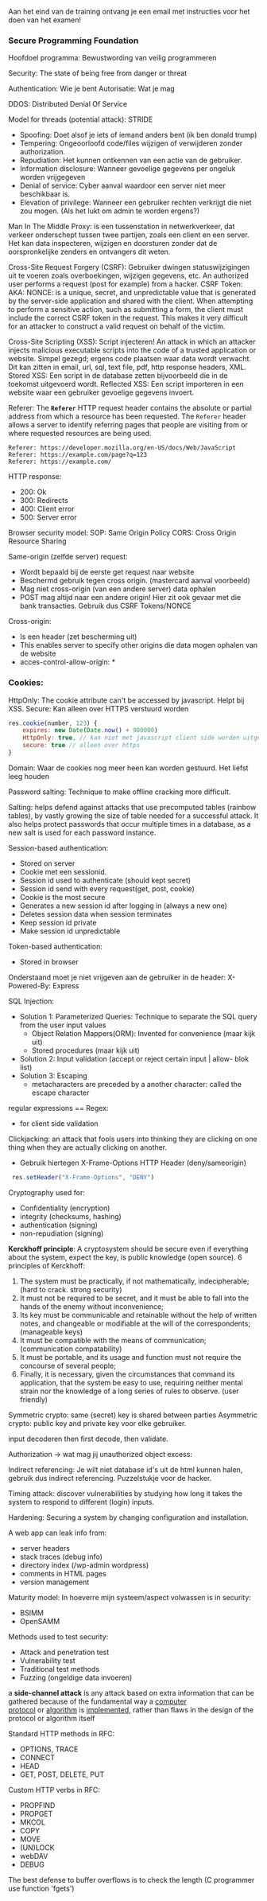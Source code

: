 Aan het eind van de training ontvang je een email met instructies voor het doen van het examen!
### Secure Programming Foundation
Hoofdoel programma: Bewustwording van veilig programmeren

Security: The state of being free from danger or threat

Authentication: Wie je bent
Autorisatie: Wat je mag

DDOS: Distributed Denial Of Service

Model for threads (potential attack): STRIDE
- Spoofing: Doet alsof je iets of iemand anders bent (ik ben donald trump)
- Tempering: Ongeoorloofd code/files wijzigen of verwijderen zonder authorization.
- Repudiation: Het kunnen ontkennen van een actie van de gebruiker.
- Information disclosure: Wanneer gevoelige gegevens per ongeluk worden vrijgegeven  
- Denial of service: Cyber aanval waardoor een server niet meer beschikbaar is.
- Elevation of privilege: Wanneer een gebruiker rechten verkrijgt die niet zou mogen. (Als het lukt om admin te worden ergens?)

Man In The Middle Proxy: is een tussenstation in netwerkverkeer, dat verkeer onderschept tussen twee partijen, zoals een client en een server. Het kan data inspecteren, wijzigen en doorsturen zonder dat de oorspronkelijke zenders en ontvangers dit weten.

Cross-Site Request Forgery (CSRF): Gebruiker dwingen statuswijzigingen uit te voeren zoals overboekingen, wijzigen gegevens, etc. An authorized user performs a request (post for example) from a hacker.
CSRF Token: AKA: NONCE: is a unique, secret, and unpredictable value that is generated by the server-side application and shared with the client. When attempting to perform a sensitive action, such as submitting a form, the client must include the correct CSRF token in the request. This makes it very difficult for an attacker to construct a valid request on behalf of the victim.

Cross-Site Scripting (XSS): Script injecteren! An attack in which an attacker injects malicious executable scripts into the code of a trusted application or website. Simpel gezegd; ergens code plaatsen waar data wordt verwacht.
Dit kan zitten in email, url, sql, text file, pdf, http response headers, XML. 
Stored XSS: Een script in de database zetten bijvoorbeeld die in de toekomst uitgevoerd wordt.
Reflected XSS: Een script importeren in een website waar een gebruiker gevoelige gegevens invoert.

Referer: The **`Referer`** HTTP request header contains the absolute or partial address from which a resource has been requested. The `Referer` header allows a server to identify referring pages that people are visiting from or where requested resources are being used.
```HTTP
Referer: https://developer.mozilla.org/en-US/docs/Web/JavaScript
Referer: https://example.com/page?q=123
Referer: https://example.com/
```

HTTP response:
- 200: Ok
- 300: Redirects
- 400: Client error
- 500: Server error

Browser security model:
SOP: Same Origin Policy 
CORS: Cross Origin Resource Sharing

Same-origin (zelfde server) request: 
- Wordt bepaald bij de eerste get request naar website
- Beschermd gebruik tegen cross origin. (mastercard aanval voorbeeld)
- Mag niet cross-origin (van een andere server) data ophalen
- POST mag altijd naar een andere origin! Hier zit ook gevaar met die bank transacties. Gebruik dus CSRF Tokens/NONCE

Cross-origin:
- Is een header (zet bescherming uit)
- This enables server to specify other origins die data mogen ophalen van de website
- acces-control-allow-origin: *
### Cookies:
HttpOnly: The cookie attribute can't be accessed by javascript. Helpt bij XSS.
Secure: Kan alleen over HTTPS verstuurd worden
```js
res.cookie(number, 123) {
	expires: new Date(Date.now() + 900000)
	HttpOnly: true, // kan niet met javascript client side worden uitgelezen. Extra beveiliging.
	secure: true // alleen over https
}
```
Domain: Waar de cookies nog meer heen kan worden gestuurd. Het liefst leeg houden

Password salting: Technique to make offline cracking more difficult.

Salting: helps defend against attacks that use precomputed tables (rainbow tables), by vastly growing the size of table needed for a successful attack. It also helps protect passwords that occur multiple times in a database, as a new salt is used for each password instance.

Session-based authentication:
- Stored on server
- Cookie met een sessionid.
- Session id used to authenticate (should kept secret)
- Session id send with every request(get, post, cookie)
- Cookie is the most secure 
- Generates a new session id after logging in (always a new one)
- Deletes session data when session terminates
- Keep session id private
- Make session id unpredictable

Token-based authentication:
- Stored in browser

Onderstaand moet je niet vrijgeven aan de gebruiker in de header:
X-Powered-By: Express

SQL Injection:
- Solution 1: Parameterized Queries: Technique to separate the SQL query from the user input values
	- Object Relation Mappers(ORM): Invented for convenience (maar kijk uit)
	- Stored procedures (maar kijk uit)
- Solution 2: Input validation (accept or reject certain input | allow- blok list)
- Solution 3: Escaping 
	- metacharacters are preceded by a another character: called the escape character

regular expressions == Regex:
- for client side validation

Clickjacking: an attack that fools users into thinking they are clicking on one thing when they are actually clicking on another.
- Gebruik hiertegen X-Frame-Options HTTP Header (deny/sameorigin)
```js
 res.setHeader("X-Frame-Options", "DENY")
```

Cryptography used for:
- Confidentiality (encryption)
- integrity (checksums, hashing)
- authentication (signing)
- non-repudiation (signing)

**Kerckhoff principle**: A cryptosystem should be secure even if everything about the system, expect the key, is public knowledge (open source). 
6 principles of Kerckhoff:
1. The system must be practically, if not mathematically, indecipherable; (hard to crack. strong security)
2. It must not be required to be secret, and it must be able to fall into the hands of the enemy without inconvenience; 
3. Its key must be communicable and retainable without the help of written notes, and changeable or modifiable at the will of the correspondents; (manageable keys)
4. It must be compatible with the means of communication; (communication compatability)
5. It must be portable, and its usage and function must not require the concourse of several people;
6. Finally, it is necessary, given the circumstances that command its application, that the system be easy to use, requiring neither mental strain nor the knowledge of a long series of rules to observe. (user friendly)

Symmetric crypto: same (secret) key is shared between parties
Asymmetric crypto: public key and private key voor elke gebruiker.

input decoderen then first decode, then validate. 

Authorization -> wat mag jij
unauthorized object excess: 

Indirect referencing: Je wilt niet database id's uit de html kunnen halen, gebruik dus indirect referencing. Puzzelstukje voor de hacker.

Timing attack: discover vulnerabilities by studying how long it takes the system to respond to different (login) inputs. 

Hardening: Securing a system by changing configuration and installation.

A web app can leak info from:
- server headers
- stack traces (debug info)
- directory index (/wp-admin wordpress)
- comments in HTML pages
- version management

Maturity model: In hoeverre mijn systeem/aspect volwassen is in security:
- BSIMM 
- OpenSAMM

Methods used to test security:
- Attack and penetration test
- Vulnerability test
- Traditional test methods
- Fuzzing (ongeldige data invoeren)

a **side-channel attack** is any attack based on extra information that can be gathered because of the fundamental way a [computer protocol](https://en.wikipedia.org/wiki/Computer_protocol "Computer protocol") or [algorithm](https://en.wikipedia.org/wiki/Algorithm "Algorithm") is [implemented](https://en.wikipedia.org/wiki/Implementation#Computer_science "Implementation"), rather than flaws in the design of the protocol or algorithm itself

Standard HTTP methods in RFC:
- OPTIONS, TRACE
- CONNECT
- HEAD
- GET, POST, DELETE, PUT

Custom HTTP verbs in RFC:
- PROPFIND
- PROPGET
- MKCOL
- COPY
- MOVE
- (UN)LOCK
- webDAV
- DEBUG

The best defense to buffer overflows is to check the length (C programmer use function 'fgets') 

